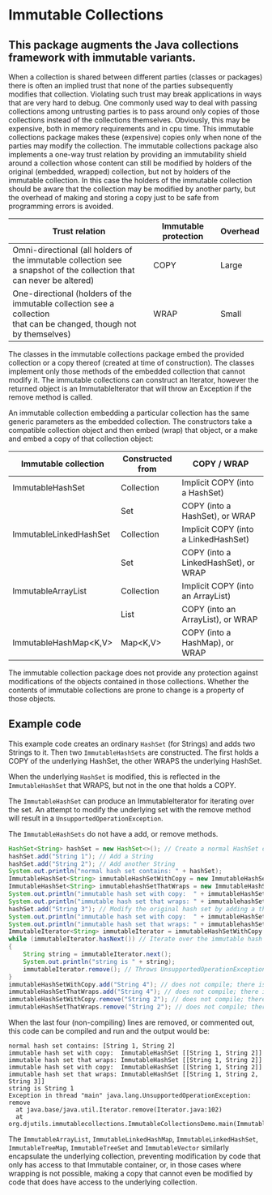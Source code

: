 # Immutable Collections

## This package augments the Java collections framework with immutable variants.

When a collection is shared between different parties (classes or packages) there is often an implied trust that none of the parties subsequently modifies that collection. Violating such trust may break applications in ways that are very hard to debug. One commonly used way to deal with passing collections among untrusting parties is to pass around only copies of those collections instead of the collections themselves. Obviously, this may be expensive, both in memory requirements and in cpu time. This immutable collections package makes these (expensive) copies only when none of the parties may modify the collection. The immutable collections package also implements a one-way trust relation by providing an immutability shield around a collection whose content can still be modified by holders of the original (embedded, wrapped) collection, but not by holders of the immutable collection. In this case the holders of the immutable collection should be aware that the collection may be modified by another party, but the overhead of making and storing a copy just to be safe from programming errors is avoided.

| Trust relation | Immutable protection | Overhead |
| ----------------- | ---------------------------- | -------------- |
| Omni-directional (all holders of the immutable collection see <br/>a snapshot of the collection that can never be altered) | COPY | Large |
| One-directional (holders of the immutable collection see a collection <br/>that can be changed, though not by themselves) | WRAP | Small |

The classes in the immutable collections package embed the provided collection or a copy thereof (created at time of construction). The classes implement only those methods of the embedded collection that cannot modify it. The immutable collections can construct an Iterator, however the returned object is an ImmutableIterator that will throw an Exception if the remove method is called.

An immutable collection embedding a particular collection has the same generic parameters as the embedded collection. The constructors take a compatible collection object and then embed (wrap) that object, or a make and embed a copy of that collection object:

| Immutable collection | Constructed from | COPY / WRAP |
| --------------------------- | ----------------------- | --------------------- |
| ImmutableHashSet<E> | Collection<E> | Implicit COPY (into a HashSet) |
| | Set<E> | COPY (into a HashSet), or WRAP |
| ImmutableLinkedHashSet<E> | Collection<E> | Implicit COPY (into a LinkedHashSet) |
| | Set<E> | COPY (into a LinkedHashSet), or WRAP |
| ImmutableArrayList<E> | Collection<E> | Implicit COPY (into an ArrayList) |
| | List<E> | COPY (into an ArrayList), or WRAP |
| ImmutableHashMap<K,V> | Map<K,V> | COPY (into a HashMap), or WRAP |

The immutable collection package does not provide any protection against modifications of the objects contained in those collections. Whether the contents of immutable collections are prone to change is a property of those objects.
    
## Example code

This example code creates an ordinary `HashSet` (for Strings) and adds two Strings to it. Then two `ImmutableHashSets` are constructed. The first holds a COPY of the underlying HashSet, the other WRAPS the underlying HashSet.

When the underlying `HashSet` is modified, this is reflected in the `ImmutableHashSet` that WRAPS, but not in the one that holds a COPY.
    
The `ImmutableHashSet` can produce an ImmutableIterator for iterating over the set. An attempt to modify the underlying set with the remove method will result in a `UnsupportedOperationException`.
    
The `ImmutableHashSets` do not have a add, or remove methods.
    
```java
HashSet<String> hashSet = new HashSet<>(); // Create a normal HashSet containing Strings
hashSet.add("String 1"); // Add a String
hashSet.add("String 2"); // Add another String
System.out.println("normal hash set contains: " + hashSet);
ImmutableHashSet<String> immutableHashSetWithCopy = new ImmutableHashSet<>(hashSet); // Makes a copy
ImmutableHashSet<String> immutablehashSetThatWraps = new ImmutableHashSet<>(hashSet, Immutable.WRAP);
System.out.println("immutable hash set with copy:  " + immutableHashSetWithCopy); // Contains two Strings
System.out.println("immutable hash set that wraps: " + immutablehashSetThatWraps); // Contains two Strings
hashSet.add("String 3"); // Modify the original hash set by adding a third String
System.out.println("immutable hash set with copy:  " + immutableHashSetWithCopy); // Contains two Strings
System.out.println("immutable hash set that wraps: " + immutablehashSetThatWraps); // Contains three Strings
ImmutableIterator<String> immutableIterator = immutableHashSetWithCopy.iterator(); // Create an Iterator
while (immutableIterator.hasNext()) // Iterate over the immutable hash set 
{
    String string = immutableIterator.next();
    System.out.println("string is " + string);
    immutableIterator.remove(); // Throws UnsupportedOperationException
}
immutableHashSetWithCopy.add("String 4"); // does not compile; there is no add method
immutableHashSetThatWraps.add("String 4"); // does not compile; there is no add method
immutableHashSetWithCopy.remove("String 2"); // does not compile; there is no add method
immutableHashSetThatWraps.remove("String 2"); // does not compile; there is no add method
```
When the last four (non-compiling) lines are removed, or commented out, this code can be compiled and run and the output would be:
    
```text
normal hash set contains: [String 1, String 2]
immutable hash set with copy:  ImmutableHashSet [[String 1, String 2]]
immutable hash set that wraps: ImmutableHashSet [[String 1, String 2]]
immutable hash set with copy:  ImmutableHashSet [[String 1, String 2]]
immutable hash set that wraps: ImmutableHashSet [[String 1, String 2, String 3]]
string is String 1
Exception in thread "main" java.lang.UnsupportedOperationException: remove
  at java.base/java.util.Iterator.remove(Iterator.java:102)
  at org.djutils.immutablecollections.ImmutableCollectionsDemo.main(ImmutableCollectionsDemo.java:41)
```
    
The `ImmutableArrayList`, `ImmutableLinkedHashMap`, `ImmutableLinkedHashSet`, `ImmutableTreeMap`, `ImmutableTreeSet` and `ImmutableVector` similarly encapsulate the underlying collection, preventing modification by code that only has access to that Immutable container, or, in those cases where wrapping is not possible, making a copy that cannot even be modified by code that does have access to the underlying collection.